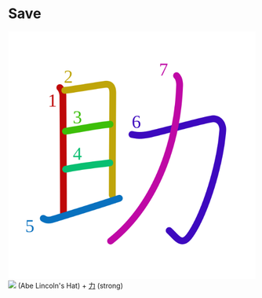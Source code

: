 # Save
![助](../Kanji/kanji-colorize/52a9.svg)
![](http://www.kanjidamage.com/assets/radsmall/abelincolnshat-706e2660377e796fd1d676c534e83b7cc34925f3b8bfddb71e8341476a69de83.jpg) (Abe Lincoln's Hat) + [力](../Kanji/kanji-dict/力.md) (strong) 
